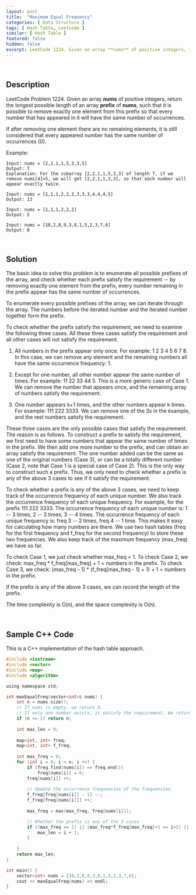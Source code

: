 ```yaml
---
layout: post
title:  "Maximum Equal Frequency"
categories: [ Data Structure ]
tags: [ Hash Table, Leetcode ]
similar: [ Hash Table ]
featured: false
hidden: false
excerpt: LeetCode 1224. Given an array **nums** of positive integers, return the longest possible length of an array **prefix** of **nums**,
---
```


<br />

## Description

LeetCode Problem 1224. Given an array **nums** of positive integers, return the longest possible length of an array **prefix** of **nums**, such that it is possible to remove exactly one element from this prefix so that every number that has appeared in it will have the same number of occurrences.

If after removing one element there are no remaining elements, it is still considered that every appeared number has the same number of occurrences (0).




Example: 
```
Input: nums = [2,2,1,1,5,3,3,5]
Output: 7
Explanation: For the subarray [2,2,1,1,5,3,3] of length 7, if we remove nums[4]=5, we will get [2,2,1,1,3,3], so that each number will appear exactly twice.

Input: nums = [1,1,1,2,2,2,3,3,3,4,4,4,5]
Output: 13

Input: nums = [1,1,1,2,2,2]
Output: 5

Input: nums = [10,2,8,9,3,8,1,5,2,3,7,6]
Output: 8
```

<br />

## Solution


The basic idea to solve this problem is to enumerate all possible prefixes of the array, and check whether each prefix satisfy the requirement -- by removing exactly one element from the prefix, every number remaining in the prefix appear has the same number of occurrences.

To enumerate every possible prefixes of the array, we can iterate through the array. The numbers before the iterated number and the iterated number together form the prefix.

To check whether the prefix satisfy the requirement, we need to examine the following three cases. All these three cases satisfy the requirement and all other cases will not satisfy the requirement.

1. All numbers in the prefix appear only once. For example: 1 2 3 4 5 6 7 8. In this case, we can remove any element and the remaining numbers all have the same occurrence frequency: 1.

2. Except for one number, all other number appear the same number of times. For example: 11 22 33 44 5. This is a more generic case of Case 1. We can remove the number that appears once, and the remaining array of numbers satisfy the requirement.

3. One number appears k+1 times, and the other numbers appear k times. For example: 111 222 3333. We can remove one of the 3s in the example, and the rest numbers satisfy the requirement.

These three cases are the only possible cases that satisfy the requirement. The reason is as follows. To construct a prefix to satisfy the requirement, we first need to have some numbers that appear the same number of times in the prefix. We then add one more number to the prefix, and can obtain an array satisfy the requirement. The one number added can be the same as one of the original numbers (Case 3), or can be a totally different number (Case 2, note that Case 1 is a special case of Case 2). This is the only way to construct such a prefix. Thus, we only need to check whether a prefix is any of the above 3 cases to see if it satisfy the requirement.


To check whether a prefix is any of the above 3 cases, we need to keep track of the occurrence frequency of each unique number. We also track the occurrence frequency of each unique frequency. For example, for the prefix 111 222 3333. The occurrence frequency of each unique number is: 1 -- 3 times, 2 -- 3 times, 3 -- 4 times. The occurrence frequency of each unique frequency is: freq 3 -- 2 times, freq 4 -- 1 time. This makes it easy for calculating how many numbers are there. We use two hash tables (freq for the first frequency and f_freq for the second frequency) to store these two frequencies. We also keep track of the maximum frequency (max_freq) we have so far.

To check Case 1, we just check whether max_freq = 1.
To check Case 2, we check: max_freq * f_freq[max_freq] + 1 = numbers in the prefix.
To check Case 3, we check: (max_freq - 1) * (f_freq[max_freq - 1] + 1) + 1 = numbers in the prefix.

If the prefix is any of the above 3 cases, we can record the length of the prefix.

The time complexity is O(n), and the space complexity is O(n).



<br />

## Sample C++ Code


This is a C++ implementation of the hash table approach.

```c
#include <iostream>
#include <vector>
#include <map>
#include <algorithm>

using namespace std;

int maxEqualFreq(vector<int>& nums) {
    int n = nums.size();
    // If nums is empty, we return 0.
    // If only one number exists, it satisfy the requirement. We return 1.
    if (n <= 1) return n;  
    
    int max_len = 0;
    
    map<int, int> freq;
    map<int, int> f_freq;
    
    int max_freq = 0;
    for (int i = 0; i < n; i ++) {
        if (freq.find(nums[i]) == freq.end())
            freq[nums[i]] = 0;
        freq[nums[i]] ++;
        
        // Update the occurrence frequencies of the frequencies
        f_freq[freq[nums[i]] - 1] --;
        f_freq[freq[nums[i]]] ++;
        
        max_freq = max(max_freq, freq[nums[i]]);

        // Whether the prefix is any of the 3 cases
        if ((max_freq == 1) || (max_freq*f_freq[max_freq]+1 == i+1) || ((max_freq-1)*(f_freq[max_freq-1]+1)+1 == i+1)) {
            max_len = i + 1;
        }
        
    }
    return max_len;
}

int main() {
    vector<int> nums = {10,2,8,9,3,8,1,5,2,3,7,6};
    cout << maxEqualFreq(nums) << endl;
}
```
